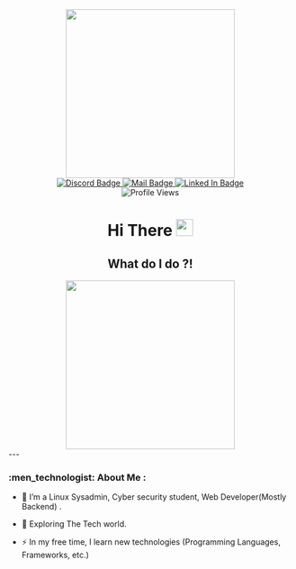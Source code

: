 <div id="header" align="center">
        <img src="https://media3.giphy.com/media/qgQUggAC3Pfv687qPC/giphy.gif?cid=ecf05e47n19bdwfvb7ugvl2tql4nte69150u3junhhoiatlc&rid=giphy.gif" width="300" />
  <div id="badges">
    <a href="https://www.discordapp.com/users/366586864859348994">
      <img src="https://img.shields.io/badge/Discord-gray?style=for-the-badge&logo=discord&logoColor=darkpurple" alt="Discord Badge"/>
    </a>
    <a href="your-youtube-URL">
      <img src="https://img.shields.io/badge/Email-gray?style=for-the-badge&logo=protonmail" alt="Mail Badge"/>
    </a>
    <a href="Linkedin">
      <img src="https://img.shields.io/badge/Linkedin-gray?style=for-the-badge&logo=linkedin" alt="Linked In Badge"/>
    </a>
  </div>
  <img src="https://komarev.com/ghpvc/?username=sirwilliamwallace&style=flat-square&color=gray" alt="Profile Views"/>
    <div>
      <h1> Hi There <span> 
      <img src="https://media.giphy.com/media/hvRJCLFzcasrR4ia7z/giphy.gif" width="30px"/>
      </span></h1> 
      <h2> What  do I do ?! </h2>
    </div>
    <img src="https://media4.giphy.com/media/Dh5q0sShxgp13DwrvG/giphy.gif?cid=ecf05e479bt8llahshri1uw0tv8680secfn75wjhd51tx7a5&rid=giphy.gif" width=300>
</div>
---

### :men_technologist: About Me :
- :telescope: I’m a Linux Sysadmin, Cyber security student, Web Developer(Mostly Backend) .

- :seedling: Exploring The Tech world.

- :zap: In my free time, I learn new technologies (Programming Languages, Frameworks, etc.)
